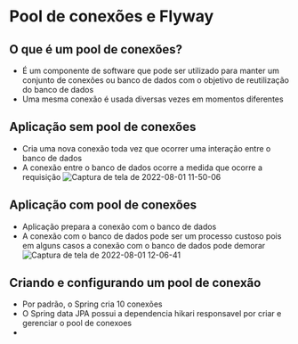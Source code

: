 # Pool de conexões e Flyway

## O que é um pool de conexões?
- É um componente de software que pode ser utilizado para manter um conjunto de conexões ou banco de dados com o objetivo de reutilização do banco de dados
- Uma mesma conexão é usada diversas vezes em momentos diferentes

## Aplicação sem pool de conexões

- Cria uma nova conexão toda vez que ocorrer uma interação entre o banco de dados
- A conexão entre o banco de dados ocorre a medida que ocorre a requisição
  ![Captura de tela de 2022-08-01 11-50-06](https://user-images.githubusercontent.com/43495376/182177063-7a7213a0-f1b1-45b0-8b2e-02741ff1a7da.png)

## Aplicação com pool de conexões

- Aplicação prepara a conexão com o banco de dados
- A conexão com o banco de dados pode ser um processo custoso pois em alguns casos a conexão com o banco de dados pode
  demorar
  ![Captura de tela de 2022-08-01 12-06-41](https://user-images.githubusercontent.com/43495376/182180563-7b59ca16-66f2-4f9b-9f82-78fde3091bfa.png)

## Criando e configurando um pool de conexão

- Por padrão, o Spring cria 10 conexões
- O Spring data JPA possui a dependencia hikari responsavel por criar e gerenciar o pool de conexoes
- 